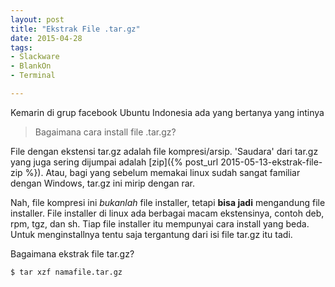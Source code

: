```yaml
---
layout: post
title: "Ekstrak File .tar.gz"
date: 2015-04-28
tags: 
- Slackware
- BlankOn
- Terminal

---
```

Kemarin di grup facebook Ubuntu Indonesia ada yang bertanya yang intinya
> Bagaimana cara install file .tar.gz?

File dengan ekstensi tar.gz adalah file kompresi/arsip. 'Saudara' dari tar.gz yang juga sering dijumpai adalah [zip]({% post_url 2015-05-13-ekstrak-file-zip %}). Atau, bagi yang sebelum memakai linux sudah sangat familiar dengan Windows, tar.gz ini mirip dengan rar.

Nah, file kompresi ini _bukanlah_ file installer, tetapi **bisa jadi** mengandung file installer. File installer di linux ada berbagai macam ekstensinya, contoh deb, rpm, tgz, dan sh. Tiap file installer itu mempunyai cara install yang beda. Untuk menginstallnya tentu saja tergantung dari isi file tar.gz itu tadi.

Bagaimana ekstrak file tar.gz?
```
$ tar xzf namafile.tar.gz
```
